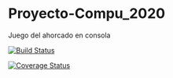 # Proyecto-Compu_2020
Juego del ahorcado en consola

[![Build Status](https://travis-ci.org/MarianoSaez/Ahorcado-COMPU_2020.svg?branch=master)](https://travis-ci.org/MarianoSaez/Ahorcado-COMPU_2020)

[![Coverage Status](https://coveralls.io/repos/github/MarianoSaez/Ahorcado-COMPU_2020/badge.svg?branch=master)](https://coveralls.io/github/MarianoSaez/Ahorcado-COMPU_2020?branch=master)


